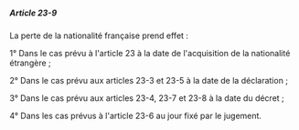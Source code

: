 ##### Article 23-9

La perte de la nationalité française prend effet :

1° Dans le cas prévu à l'article 23 à la date de l'acquisition de la nationalité étrangère ;

2° Dans le cas prévu aux articles 23-3 et 23-5 à la date de la déclaration ;

3° Dans le cas prévu aux articles 23-4, 23-7 et 23-8 à la date du décret ;

4° Dans les cas prévus à l'article 23-6 au jour fixé par le jugement.


